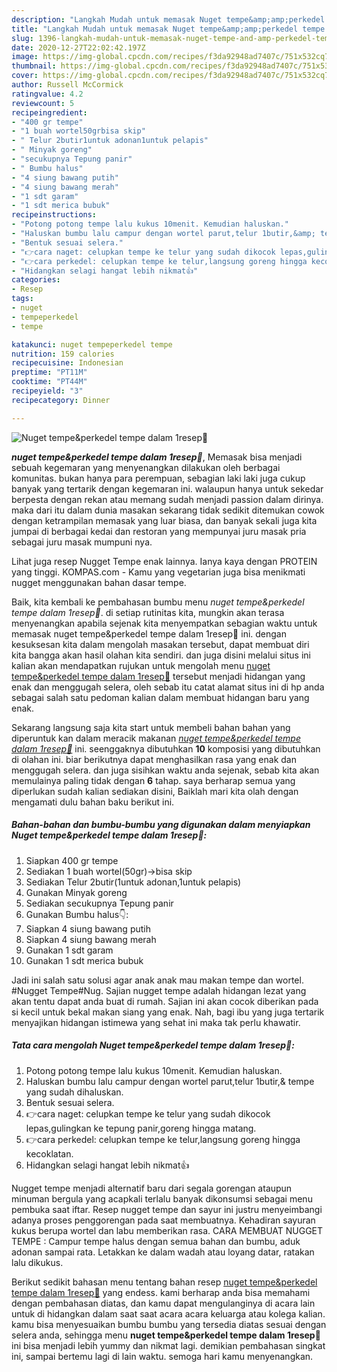 ```yaml
---
description: "Langkah Mudah untuk memasak Nuget tempe&amp;amp;perkedel tempe dalam 1resep💓, Lezat Sekali"
title: "Langkah Mudah untuk memasak Nuget tempe&amp;amp;perkedel tempe dalam 1resep💓, Lezat Sekali"
slug: 1396-langkah-mudah-untuk-memasak-nuget-tempe-and-amp-perkedel-tempe-dalam-1resep-lezat-sekali
date: 2020-12-27T22:02:42.197Z
image: https://img-global.cpcdn.com/recipes/f3da92948ad7407c/751x532cq70/nuget-tempeperkedel-tempe-dalam-1resep💓-foto-resep-utama.jpg
thumbnail: https://img-global.cpcdn.com/recipes/f3da92948ad7407c/751x532cq70/nuget-tempeperkedel-tempe-dalam-1resep💓-foto-resep-utama.jpg
cover: https://img-global.cpcdn.com/recipes/f3da92948ad7407c/751x532cq70/nuget-tempeperkedel-tempe-dalam-1resep💓-foto-resep-utama.jpg
author: Russell McCormick
ratingvalue: 4.2
reviewcount: 5
recipeingredient:
- "400 gr tempe"
- "1 buah wortel50grbisa skip"
- " Telur 2butir1untuk adonan1untuk pelapis"
- " Minyak goreng"
- "secukupnya Tepung panir"
- " Bumbu halus"
- "4 siung bawang putih"
- "4 siung bawang merah"
- "1 sdt garam"
- "1 sdt merica bubuk"
recipeinstructions:
- "Potong potong tempe lalu kukus 10menit. Kemudian haluskan."
- "Haluskan bumbu lalu campur dengan wortel parut,telur 1butir,&amp; tempe yang sudah dihaluskan."
- "Bentuk sesuai selera."
- "👉cara naget: celupkan tempe ke telur yang sudah dikocok lepas,gulingkan ke tepung panir,goreng hingga matang."
- "👉cara perkedel: celupkan tempe ke telur,langsung goreng hingga kecoklatan."
- "Hidangkan selagi hangat lebih nikmat👍"
categories:
- Resep
tags:
- nuget
- tempeperkedel
- tempe

katakunci: nuget tempeperkedel tempe 
nutrition: 159 calories
recipecuisine: Indonesian
preptime: "PT11M"
cooktime: "PT44M"
recipeyield: "3"
recipecategory: Dinner

---
```



![Nuget tempe&amp;perkedel tempe dalam 1resep💓](https://img-global.cpcdn.com/recipes/f3da92948ad7407c/751x532cq70/nuget-tempeperkedel-tempe-dalam-1resep💓-foto-resep-utama.jpg)

<b><i>nuget tempe&amp;perkedel tempe dalam 1resep💓</i></b>, Memasak bisa menjadi sebuah kegemaran yang menyenangkan dilakukan oleh berbagai komunitas. bukan hanya para perempuan, sebagian laki laki juga cukup banyak yang tertarik dengan kegemaran ini. walaupun hanya untuk sekedar berpesta dengan rekan atau memang sudah menjadi passion dalam dirinya. maka dari itu dalam dunia masakan sekarang tidak sedikit ditemukan cowok dengan ketrampilan memasak yang luar biasa, dan banyak sekali juga kita jumpai di berbagai kedai dan restoran yang mempunyai juru masak pria sebagai juru masak mumpuni nya.

Lihat juga resep Nugget Tempe enak lainnya. Ianya kaya dengan PROTEIN yang tinggi. KOMPAS.com - Kamu yang vegetarian juga bisa menikmati nugget menggunakan bahan dasar tempe.

Baik, kita kembali ke pembahasan bumbu menu <i>nuget tempe&amp;perkedel tempe dalam 1resep💓</i>. di setiap rutinitas kita, mungkin akan terasa menyenangkan apabila sejenak kita menyempatkan sebagian waktu untuk memasak nuget tempe&amp;perkedel tempe dalam 1resep💓 ini. dengan kesuksesan kita dalam mengolah masakan tersebut, dapat membuat diri kita bangga akan hasil olahan kita sendiri. dan juga disini melalui situs ini kalian akan mendapatkan rujukan untuk mengolah menu <u>nuget tempe&amp;perkedel tempe dalam 1resep💓</u> tersebut menjadi hidangan yang enak dan menggugah selera, oleh sebab itu catat alamat situs ini di hp anda sebagai salah satu pedoman kalian dalam membuat hidangan baru yang enak.


Sekarang langsung saja kita start untuk membeli bahan bahan yang diperuntuk kan dalam meracik makanan <u><i>nuget tempe&amp;perkedel tempe dalam 1resep💓</i></u> ini. seenggaknya dibutuhkan <b>10</b> komposisi yang dibutuhkan di olahan ini. biar berikutnya dapat menghasilkan rasa yang enak dan menggugah selera. dan juga sisihkan waktu anda sejenak, sebab kita akan memulainya paling tidak dengan <b>6</b> tahap. saya berharap semua yang diperlukan sudah kalian sediakan disini, Baiklah mari kita olah dengan mengamati dulu bahan baku berikut ini.

<!--inarticleads1-->

##### Bahan-bahan dan bumbu-bumbu yang digunakan dalam menyiapkan Nuget tempe&amp;perkedel tempe dalam 1resep💓:

1. Siapkan 400 gr tempe
1. Sediakan 1 buah wortel(50gr)-&gt;bisa skip
1. Sediakan  Telur 2butir(1untuk adonan,1untuk pelapis)
1. Gunakan  Minyak goreng
1. Sediakan secukupnya Tepung panir
1. Gunakan  Bumbu halus👇:
1. Siapkan 4 siung bawang putih
1. Siapkan 4 siung bawang merah
1. Gunakan 1 sdt garam
1. Gunakan 1 sdt merica bubuk


Jadi ini salah satu solusi agar anak anak mau makan tempe dan wortel. #Nugget Tempe#Nug. Sajian nugget tempe adalah hidangan lezat yang akan tentu dapat anda buat di rumah. Sajian ini akan cocok diberikan pada si kecil untuk bekal makan siang yang enak. Nah, bagi ibu yang juga tertarik menyajikan hidangan istimewa yang sehat ini maka tak perlu khawatir. 

<!--inarticleads2-->

##### Tata cara mengolah Nuget tempe&amp;perkedel tempe dalam 1resep💓:

1. Potong potong tempe lalu kukus 10menit. Kemudian haluskan.
1. Haluskan bumbu lalu campur dengan wortel parut,telur 1butir,&amp; tempe yang sudah dihaluskan.
1. Bentuk sesuai selera.
1. 👉cara naget: celupkan tempe ke telur yang sudah dikocok lepas,gulingkan ke tepung panir,goreng hingga matang.
1. 👉cara perkedel: celupkan tempe ke telur,langsung goreng hingga kecoklatan.
1. Hidangkan selagi hangat lebih nikmat👍


Nugget tempe menjadi alternatif baru dari segala gorengan ataupun minuman bergula yang acapkali terlalu banyak dikonsumsi sebagai menu pembuka saat iftar. Resep nugget tempe dan sayur ini justru menyeimbangi adanya proses penggorengan pada saat membuatnya. Kehadiran sayuran kukus berupa wortel dan labu memberikan rasa. CARA MEMBUAT NUGGET TEMPE : Campur tempe halus dengan semua bahan dan bumbu, aduk adonan sampai rata. Letakkan ke dalam wadah atau loyang datar, ratakan lalu dikukus. 

Berikut sedikit bahasan menu tentang bahan resep <u>nuget tempe&amp;perkedel tempe dalam 1resep💓</u> yang endess. kami berharap anda bisa memahami dengan pembahasan diatas, dan kamu dapat mengulanginya di acara lain untuk di hidangkan dalam saat saat acara acara keluarga atau kolega kalian. kamu bisa menyesuaikan bumbu bumbu yang tersedia diatas sesuai dengan selera anda, sehingga menu <b>nuget tempe&amp;perkedel tempe dalam 1resep💓</b> ini bisa menjadi lebih yummy dan nikmat lagi. demikian pembahasan singkat ini, sampai bertemu lagi di lain waktu. semoga hari kamu menyenangkan.
